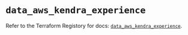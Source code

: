 # `data_aws_kendra_experience`

Refer to the Terraform Registory for docs: [`data_aws_kendra_experience`](https://www.terraform.io/docs/providers/aws/d/kendra_experience).
